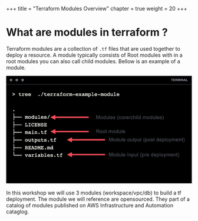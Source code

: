+++
title = "Terraform Modules Overview"
chapter = true
weight = 20
+++

# What are modules in terraform ?

Terraform modules are a collection of `.tf` files that are used together to deploy a resource. A module typically consists of Root modules with in a root modules you can also call child modules. Bellow is an example of a module.  

![module-tree](images/module-tree.png)

In this workshop we will use 3 modules (workspace/vpc/db) to build a tf deployment. The module we will reference are opensourced. They part of a catalog of modules published on AWS Infrastructure and Automation cataglog.  
